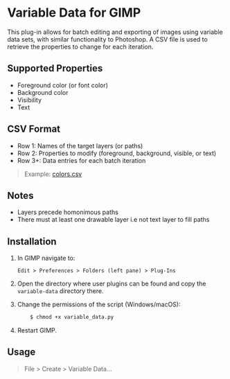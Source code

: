 # Variable Data for GIMP

This plug-in allows for batch editing and exporting of images using variable data sets, with similar functionality to Photoshop. A CSV file is used to retrieve the properties to change for each iteration.

## Supported Properties

- Foreground color (or font color)
- Background color
- Visibility
- Text

## CSV Format

- Row 1: Names of the target layers (or paths)
- Row 2: Properties to modify (foreground, background, visible, or text)
- Row 3+: Data entries for each batch iteration

> Example: [colors.csv](./test/colors.csv)

## Notes

- Layers precede homonimous paths
- There must at least one drawable layer i.e not text layer to fill paths

## Installation

1. In GIMP navigate to:

    ```Edit > Preferences > Folders (left pane) > Plug-Ins```

2. Open the directory where user plugins can be found and copy the `variable-data` directory there.
3. Change the permissions of the script (Windows/macOS):

    ```sh
        $ chmod +x variable_data.py
    ```

4. Restart GIMP.

## Usage

> File > Create > Variable Data...
